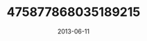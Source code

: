 ---
title: "475877868035189215"
image: "2013-06-11 21.11.24 475877868035189215_46248401"
date: "2013-06-11"
type: "photo"
---